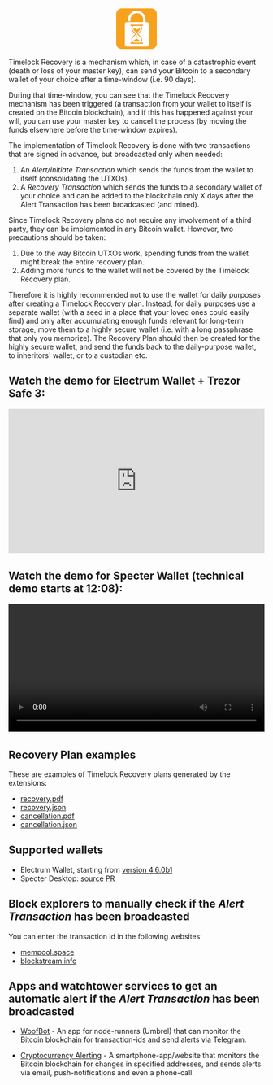 <div align="center">
    <img width="80" height="80" src="assets/logo160.png" alt="Timelock Recovery Logo" />
</div>

Timelock Recovery is a mechanism which, in case of a catastrophic event
(death or loss of your master key), can send your Bitcoin to a secondary wallet of your choice
after a time-window (i.e. 90 days).

During that time-window, you can see that the Timelock Recovery mechanism has been triggered (a
transaction from your wallet to itself is created on the Bitcoin blockchain), and if this
has happened against your will, you can use your master key to cancel the process (by moving
the funds elsewhere before the time-window expires).

The implementation of Timelock Recovery is done with two transactions that are signed in advance,
but broadcasted only when needed:

1. An *Alert/Initiate Transaction* which sends the funds from the wallet to itself (consolidating the UTXOs).
2. A *Recovery Transaction* which sends the funds to a secondary wallet of your choice and can
be added to the blockchain only X days after the Alert Transaction has been broadcasted (and mined).

Since Timelock Recovery plans do not require any involvement of a third party, they can be
implemented in any Bitcoin wallet. However, two precautions should be taken:

1. Due to the way Bitcoin UTXOs work, spending funds from the wallet might break the entire
recovery plan.
2. Adding more funds to the wallet will not be covered by the Timelock Recovery plan.

Therefore it is highly recommended not to use the wallet for daily purposes after creating a
Timelock Recovery plan. Instead, for daily purposes use a separate wallet (with a seed in a place that
your loved ones could easily find) and only after accumulating enough funds relevant for long-term
storage, move them to a highly secure wallet (i.e. with a long passphrase that only you memorize).
The Recovery Plan should then be created for the highly secure wallet, and send the funds back to the daily-purpose wallet,
to inheritors' wallet, or to a custodian etc.

## Watch the demo for Electrum Wallet + Trezor Safe 3:
<div align="center">
    <iframe
        style="width: 100%; aspect-ratio: 16/9; border: 0;"
        src="https://drive.google.com/file/d/10uXRouQbH1kz_HC14WnmRnYHa3gPZY8l/preview"
        allowfullscreen
    ></iframe>
</div>

## Watch the demo for Specter Wallet (technical demo starts at 12:08):
<div align="center">
    <video controls width="100%">
        <source src="https://v.nostr.build/a3JwIlQqwcb8WLEe.mp4" type="video/mp4">
    </video>
</div>

## Recovery Plan examples

These are examples of Timelock Recovery plans generated by the extensions:

- [recovery.pdf](assets/recovery.pdf)
- [recovery.json](assets/recovery.json)
- [cancellation.pdf](assets/cancellation.pdf)
- [cancellation.json](assets/cancellation.json)

## Supported wallets

- Electrum Wallet, starting from [version 4.6.0b1](https://github.com/spesmilo/electrum/releases/tag/4.6.0b1)
- Specter Desktop: [source](https://github.com/oren-z0/timelockrecovery-specter) [PR](https://github.com/cryptoadvance/specter-desktop/pull/2489)

## Block explorers to manually check if the *Alert Transaction* has been broadcasted

You can enter the transaction id in the following websites:

- [mempool.space](https://mempool.space)
- [blockstream.info](https://blockstream.info)

## Apps and watchtower services to get an automatic alert if the *Alert Transaction* has been broadcasted

- [WoofBot](https://apps.umbrel.com/app/woofbot-lnd) - An app for node-runners (Umbrel) that can
monitor the Bitcoin blockchain for transaction-ids and send alerts via Telegram.

- [Cryptocurrency Alerting](https://cryptocurrencyalerting.com/wallet-watch.html) - A smartphone-app/website
that monitors the Bitcoin blockchain for changes in specified addresses, and sends alerts via email, push-notifications
and even a phone-call.
